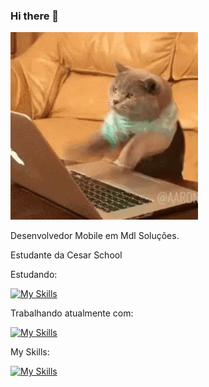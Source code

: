 ### Hi there 👋
![](https://github.com/denysleo/denysleo/blob/main/68747470733a2f2f6d656469612e67697068792e636f6d2f6d656469612f4c6d4e77724268656a6b4b394546503530342f67697068792e676966.gif)

Desenvolvedor Mobile em Mdl Soluções.

Estudante da Cesar School

Estudando:

[![My Skills](https://skillicons.dev/icons?i=nodejs,docker)](https://skillicons.dev)

Trabalhando atualmente com:

[![My Skills](https://skillicons.dev/icons?i=react,vuejs)](https://skills.thijs.gg)

My Skills:

[![My Skills](https://skillicons.dev/icons?i=js,html,css,javascript,c#,angular)](https://skills.thijs.gg)
